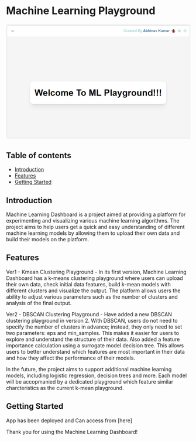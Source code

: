# Machine Learning Playground
![Algorithm schema](assets/image/home.PNG)

## Table of contents
* [Introduction](#introduction)
* [Features](#features)
* [Getting Started](#getting-started)

## Introduction
Machine Learning Dashboard is a project aimed at providing a platform for experimenting and visualizing various machine learning algorithms. The project aims to help users get a quick and easy understanding of different machine learning models by allowing them to upload their own data and build their models on the platform.

## Features
Ver1 - Kmean Clustering Playground -
In its first version, Machine Learning Dashboard has a k-means clustering playground where users can upload their own data, check initial data features, build k-mean models with different clusters and visualize the output. The platform allows users the ability to adjust various parameters such as the number of clusters and analysis of the final output.

Ver2 - DBSCAN Clustering Playground -
Have added a new DBSCAN clustering playground in version 2. With DBSCAN, users do not need to specify the number of clusters in advance; instead, they only need to set two parameters: eps and min_samples. This makes it easier for users to explore and understand the structure of their data.
Also added a feature importance calculation using a surrogate model decision tree. This allows users to better understand which features are most important in their data and how they affect the performance of their models.



In the future, the project aims to support additional machine learning models, including logistic regression, decision trees and more. Each model will be accopmanied by a dedicated playground which feature similar charcteristics as the current k-mean playground.

## Getting Started
App has been deployed and Can access from [here]

Thank you for using the Machine Learning Dashboard!